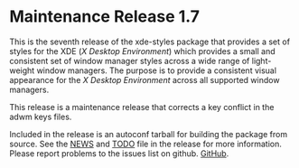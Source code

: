 [xde-styles -- release notes.  2020-06-12]: #

Maintenance Release 1.7
=======================

This is the seventh release of the xde-styles package that provides a set
of styles for the XDE (_X Desktop Environment_) which provides a small
and consistent set of window manager styles across a wide range of
light-weight window managers.  The purpose is to provide a consistent
visual appearance for the _X Desktop Environment_ across all supported
window managers.

This release is a maintenance release that corrects a key conflict in
the adwm keys files.

Included in the release is an autoconf tarball for building the package
from source.  See the [NEWS](NEWS) and [TODO](TODO) file in the release
for more information.  Please report problems to the issues list on
github.  [GitHub](https://github.com/bbidulock/xde-styles/issues).

[ vim: set ft=markdown sw=4 tw=72 nocin nosi fo+=tcqlorn spell: ]: #
